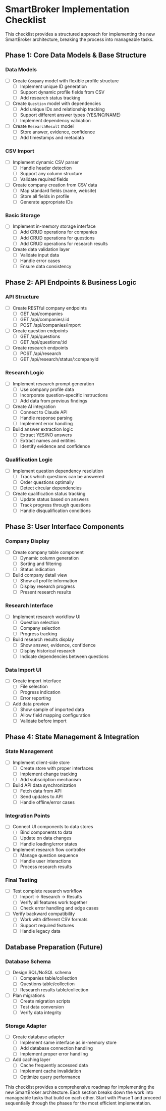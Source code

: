 # SmartBroker Implementation Checklist

This checklist provides a structured approach for implementing the new SmartBroker architecture, breaking the process into manageable tasks.

## Phase 1: Core Data Models & Base Structure

### Data Models
- [ ] Create `Company` model with flexible profile structure
  - [ ] Implement unique ID generation
  - [ ] Support dynamic profile fields from CSV
  - [ ] Add research status tracking
- [ ] Create `Question` model with dependencies
  - [ ] Add unique IDs and relationship tracking
  - [ ] Support different answer types (YES/NO/NAME)
  - [ ] Implement dependency validation
- [ ] Create `ResearchResult` model
  - [ ] Store answer, evidence, confidence
  - [ ] Add timestamps and metadata

### CSV Import
- [ ] Implement dynamic CSV parser
  - [ ] Handle header detection
  - [ ] Support any column structure
  - [ ] Validate required fields
- [ ] Create company creation from CSV data
  - [ ] Map standard fields (name, website)
  - [ ] Store all fields in profile
  - [ ] Generate appropriate IDs

### Basic Storage
- [ ] Implement in-memory storage interface
  - [ ] Add CRUD operations for companies
  - [ ] Add CRUD operations for questions
  - [ ] Add CRUD operations for research results
- [ ] Create data validation layer
  - [ ] Validate input data
  - [ ] Handle error cases
  - [ ] Ensure data consistency

## Phase 2: API Endpoints & Business Logic

### API Structure
- [ ] Create RESTful company endpoints
  - [ ] GET /api/companies
  - [ ] GET /api/companies/:id
  - [ ] POST /api/companies/import
- [ ] Create question endpoints
  - [ ] GET /api/questions
  - [ ] GET /api/questions/:id
- [ ] Create research endpoints
  - [ ] POST /api/research
  - [ ] GET /api/research/status/:companyId

### Research Logic
- [ ] Implement research prompt generation
  - [ ] Use company profile data
  - [ ] Incorporate question-specific instructions
  - [ ] Add data from previous findings
- [ ] Create AI integration
  - [ ] Connect to Claude API
  - [ ] Handle response parsing
  - [ ] Implement error handling
- [ ] Build answer extraction logic
  - [ ] Extract YES/NO answers
  - [ ] Extract names and entities
  - [ ] Identify evidence and confidence

### Qualification Logic
- [ ] Implement question dependency resolution
  - [ ] Track which questions can be answered
  - [ ] Order questions optimally
  - [ ] Detect circular dependencies
- [ ] Create qualification status tracking
  - [ ] Update status based on answers
  - [ ] Track progress through questions
  - [ ] Handle disqualification conditions

## Phase 3: User Interface Components

### Company Display
- [ ] Create company table component
  - [ ] Dynamic column generation
  - [ ] Sorting and filtering
  - [ ] Status indication
- [ ] Build company detail view
  - [ ] Show all profile information
  - [ ] Display research progress
  - [ ] Present research results

### Research Interface
- [ ] Implement research workflow UI
  - [ ] Question selection
  - [ ] Company selection
  - [ ] Progress tracking
- [ ] Build research results display
  - [ ] Show answer, evidence, confidence
  - [ ] Display historical research
  - [ ] Indicate dependencies between questions

### Data Import UI
- [ ] Create import interface
  - [ ] File selection
  - [ ] Progress indication
  - [ ] Error reporting
- [ ] Add data preview
  - [ ] Show sample of imported data
  - [ ] Allow field mapping configuration
  - [ ] Validate before import

## Phase 4: State Management & Integration

### State Management
- [ ] Implement client-side store
  - [ ] Create store with proper interfaces
  - [ ] Implement change tracking
  - [ ] Add subscription mechanism
- [ ] Build API data synchronization
  - [ ] Fetch data from API
  - [ ] Send updates to API
  - [ ] Handle offline/error cases

### Integration Points
- [ ] Connect UI components to data stores
  - [ ] Bind components to data
  - [ ] Update on data changes
  - [ ] Handle loading/error states
- [ ] Implement research flow controller
  - [ ] Manage question sequence
  - [ ] Handle user interactions
  - [ ] Process research results

### Final Testing
- [ ] Test complete research workflow
  - [ ] Import → Research → Results
  - [ ] Verify all features work together
  - [ ] Check error handling and edge cases
- [ ] Verify backward compatibility
  - [ ] Work with different CSV formats
  - [ ] Support required features
  - [ ] Handle legacy data

## Database Preparation (Future)

### Database Schema
- [ ] Design SQL/NoSQL schema
  - [ ] Companies table/collection
  - [ ] Questions table/collection
  - [ ] Research results table/collection
- [ ] Plan migrations
  - [ ] Create migration scripts
  - [ ] Test data conversion
  - [ ] Verify data integrity

### Storage Adapter
- [ ] Create database adapter
  - [ ] Implement same interface as in-memory store
  - [ ] Add database connection handling
  - [ ] Implement proper error handling
- [ ] Add caching layer
  - [ ] Cache frequently accessed data
  - [ ] Implement cache invalidation
  - [ ] Optimize query performance

This checklist provides a comprehensive roadmap for implementing the new SmartBroker architecture. Each section breaks down the work into manageable tasks that build on each other. Start with Phase 1 and proceed sequentially through the phases for the most efficient implementation.